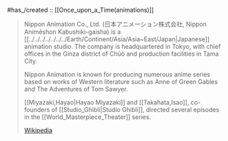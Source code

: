 ﻿---
aliases:
- "Nippon Animation"
---

#has_/created :: [[Once_upon_a_Time(animations)]]

> Nippon Animation Co., Ltd. (日本アニメーション株式会社, Nippon Animēshon Kabushiki-gaisha) 
> is a [[../../../../../../../Earth/Continent/Asia/Asia~East/Japan|Japanese]] animation studio. 
> The company is headquartered in Tokyo, 
> with chief offices in the Ginza district of Chūō 
> and production facilities in Tama City.
>
> Nippon Animation is known for producing numerous anime series based on 
> works of Western literature such as Anne of Green Gables and The Adventures of Tom Sawyer. 
> 
> [[Miyazaki,Hayao|Hayao Miyazaki]] and [[Takahata,Isao]], co-founders of [[Studio_Ghibli|Studio Ghibli]], 
> directed several episodes in the [[World_Masterpiece_Theater]] series.
>
> [Wikipedia](https://en.wikipedia.org/wiki/Nippon%20Animation)



